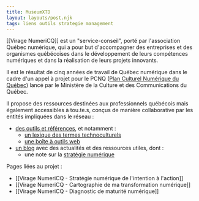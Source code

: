 ```yaml
---
title: MuseumXTD
layout: layouts/post.njk
tags: liens outils strategie management
---
```


[[Virage NumeriCQ]] est un "service-conseil", porté par l'association Québec numérique, qui a pour but d'accompagner des entreprises et des organismes québécoises dans le développement de leurs compétences numériques et dans la réalisation de leurs projets innovants. 

Il est le résultat de cinq années de travail de Québec numérique dans le cadre d'un appel à projet pour le PCNQ ([Plan Culturel Numérique du Québec](https://culturenumerique.mcc.gouv.qc.ca/ "https://culturenumerique.mcc.gouv.qc.ca/")) lancé par le Ministère de la Culture et des Communications du Québec. 

Il propose des ressources destinées aux professionnels québécois mais également accessibles à tou.te.s, conçus de manière collaborative par les entités impliquées dans le réseau : 
- [des outils et références](https://viragenumeriqc.com/les-outils/), et notamment : 
	- [un lexique des termes technoculturels](https://viragenumeriqc.com/lexique/)
	- [une boîte à outils web](https://quebecnumerique.com/boite-outils/)
- [un blog](https://viragenumeriqc.com/blogue/) avec des actualités et des ressources utiles, dont : 
	- une note sur la [stratégie numérique](obsidian://open?vault=MuseumXTD%20(site%20internet)&file=Virage%20NumeriCQ%20-%20Strat%C3%A9gie%20num%C3%A9rique%20de%20l'intention%20%C3%A0%20l'action)

Pages liées au projet : 
- [[Virage NumeriCQ - Stratégie numérique de l'intention à l'action]]
- [[Virage NumeriCQ - Cartographie de ma transformation numérique]]
- [[Virage NumeriCQ - Diagnostic de maturité numérique]]


